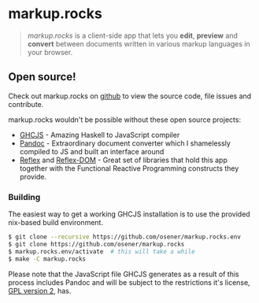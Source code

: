 markup.rocks
============

> *markup.rocks* is a client-side app that lets you **edit**, **preview** and
> **convert** between documents written in various markup languages in your
> browser.

## Open source!
Check out markup.rocks on [github] to view the source code, file issues and
contribute.

markup.rocks wouldn't be possible without these open source projects:

* [GHCJS] - Amazing Haskell to JavaScript compiler
* [Pandoc] - Extraordinary document converter which I shamelessly compiled to
  JS and built an interface around
* [Reflex] and [Reflex-DOM] - Great set of libraries that hold this app
  together with the Functional Reactive Programming constructs they provide.

### Building

The easiest way to get a working GHCJS installation is to use the provided
nix-based build environment.

```bash
$ git clone --recursive https://github.com/osener/markup.rocks.env
$ git clone https://github.com/osener/markup.rocks
$ markup.rocks.env/activate  # this will take a while
$ make -C markup.rocks
```

Please note that the JavaScript file GHCJS generates as a result of this
process includes Pandoc and will be subject to the restrictions it's license,
[GPL version 2](https://github.com/jgm/pandoc/blob/master/COPYING), has.

[github]:https://github.com/osener/markup.rocks
[GHCJS]:https://github.com/ghcjs/ghcjs
[Pandoc]:http://pandoc.org/
[Reflex]:https://github.com/ryantrinkle/reflex
[Reflex-DOM]:https://github.com/ryantrinkle/reflex-dom
